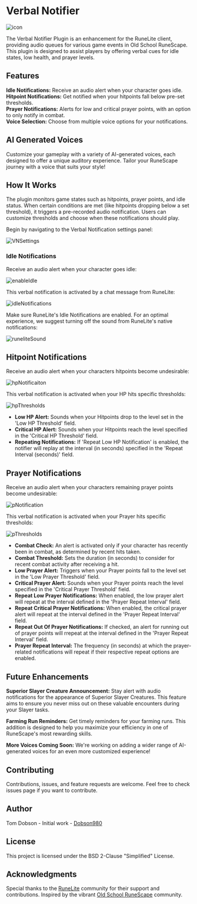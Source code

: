 # Verbal Notifier

![icon](https://i.imgur.com/yF3ZWdX.png)  

The Verbal Notifier Plugin is an enhancement for the RuneLite client, providing audio queues for various game events in Old School RuneScape. This plugin is designed to assist players by offering verbal cues for idle states, low health, and prayer levels.

## Features

**Idle Notifications:** Receive an audio alert when your character goes idle.  
**Hitpoint Notifications:** Get notified when your hitpoints fall below pre-set thresholds.  
**Prayer Notifications:** Alerts for low and critical prayer points, with an option to only notify in combat.  
**Voice Selection:** Choose from multiple voice options for your notifications.  


## AI Generated Voices

Customize your gameplay with a variety of AI-generated voices, each designed to offer a unique auditory experience. Tailor your RuneScape journey with a voice that suits your style!

## How It Works

The plugin monitors game states such as hitpoints, prayer points, and idle status. When certain conditions are met (like hitpoints dropping below a set threshold), it triggers a pre-recorded audio notification. Users can customize thresholds and choose when these notifications should play.

Begin by navigating to the Verbal Notification settings panel:   
  
![VNSettings](https://imgur.com/cYQvT9W.png)

### Idle Notifications

Receive an audio alert when your character goes idle: 

![enableIdle](https://i.imgur.com/m5fkTTw.png)

This verbal notification is activated by a chat message from RuneLite:  
  
![idleNotifications](https://i.imgur.com/DvIomhY.png)  

Make sure RuneLite's Idle Notifications are enabled. For an optimal experience, we suggest turning off the sound from RuneLite's native notifications:  
  
![runeliteSound](https://i.imgur.com/cvQ2RAI.png)

## Hitpoint Notifications

Receive an audio alert when your characters hitpoints become undesirable:

![hpNotificaiton](https://i.imgur.com/6hewDuU.png)

This verbal notification is activated when your HP hits specific thresholds:

![hpThresholds](https://i.imgur.com/BoqM2QJ.png)

- **Low HP Alert:** Sounds when your Hitpoints drop to the level set in the 'Low HP Threshold' field.
- **Critical HP Alert:** Sounds when your Hitpoints reach the level specified in the 'Critical HP Threshold' field.
- **Repeating Notifications:** If 'Repeat Low HP Notification' is enabled, the notifier will replay at the interval (in seconds) specified in the 'Repeat Interval (seconds)' field.

## Prayer Notifications

Receive an audio alert when your characters remaining prayer points become undesirable:

![pNotification](https://i.imgur.com/sY6dcJl.png)

This verbal notification is activated when your Prayer hits specific thresholds:

![pThresholds](https://i.imgur.com/XRhlOax.png)

- **Combat Check:** An alert is activated only if your character has recently been in combat, as determined by recent hits taken.
- **Combat Threshold:** Sets the duration (in seconds) to consider for recent combat activity after receiving a hit.
- **Low Prayer Alert:** Triggers when your Prayer points fall to the level set in the 'Low Prayer Threshold' field.
- **Critical Prayer Alert:** Sounds when your Prayer points reach the level specified in the 'Critical Prayer Threshold' field.
- **Repeat Low Prayer Notifications:** When enabled, the low prayer alert will repeat at the interval defined in the 'Prayer Repeat Interval' field.
- **Repeat Critical Prayer Notifications:** When enabled, the critical prayer alert will repeat at the interval defined in the 'Prayer Repeat Interval' field.
- **Repeat Out Of Prayer Notifications:** If checked, an alert for running out of prayer points will rrepeat at the interval defined in the 'Prayer Repeat Interval' field.
- **Prayer Repeat Interval:** The frequency (in seconds) at which the prayer-related notifications will repeat if their respective repeat options are enabled.

## Future Enhancements

**Superior Slayer Creature Announcement:** Stay alert with audio notifications for the appearance of Superior Slayer Creatures. This feature aims to ensure you never miss out on these valuable encounters during your Slayer tasks.  
  
**Farming Run Reminders:** Get timely reminders for your farming runs. This addition is designed to help you maximize your efficiency in one of RuneScape's most rewarding skills.  

**More Voices Coming Soon:** We're working on adding a wider range of AI-generated voices for an even more customized experience!

## Contributing

Contributions, issues, and feature requests are welcome. Feel free to check issues page if you want to contribute.

## Author

Tom Dobson - Initial work - [Dobson980](https://github.com/dobson980)

## License

This project is licensed under the BSD 2-Clause "Simplified" License.

## Acknowledgments

Special thanks to the [RuneLite](https://github.com/runelite/runelite/tree/master) community for their support and contributions.
Inspired by the vibrant [Old School RuneScape](https://oldschool.runescape.com) community.
